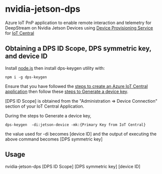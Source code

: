 # nvidia-jetson-dps

Azure IoT PnP application to enable remote interaction and telemetry for DeepStream on Nvidia Jetson Devices using [Device Provisioning Service](https://docs.microsoft.com/en-us/azure/iot-dps/?WT.mc_id=github-deepstreampnp-pdecarlo) for [IoT Central](https://docs.microsoft.com/en-us/azure/iot-central/?WT.mc_id=github-deepstreampnp-pdecarlo)

## Obtaining a DPS ID Scope, DPS symmetric key, and device ID

Install [node.js](https://nodejs.org/) then install dps-keygen utility with:
```
npm i -g dps-keygen
```

Ensure that you have followed the [steps to create an Azure IoT Central application](https://docs.microsoft.com/en-us/azure/iot-central/quick-deploy-iot-central-pnp?toc=/azure/iot-central-pnp/toc.json&bc=/azure/iot-central-pnp/breadcrumb/toc.json?WT.mc_id=github-deepstreampnp-pdecarlo) then follow these [steps to Generate a device key](https://docs.microsoft.com/en-us/azure/iot-central/quick-create-pnp-device-pnp?toc=/azure/iot-central-pnp/toc.json&bc=/azure/iot-central-pnp/breadcrumb/toc.json#generate-device-key?WT.mc_id=github-deepstreampnp-pdecarlo).

[DPS ID Scope] is obtained from the "Administration => Device Connection" section of your IoT Central Application.  

During the steps to Generate a device key, 
```
dps-keygen  -di:jetson-device -mk:{Primary Key from IoT Central}
```

the value used for -di becomes [device ID] and the output of executing the above command becomes [DPS symmetric key]

## Usage

nvidia-jetson-dps [DPS ID Scope] [DPS symmetric key] [device ID]